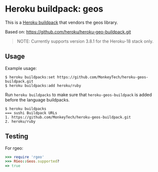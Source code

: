 Heroku buildpack: geos
======================

This is a [Heroku buildpack](http://devcenter.heroku.com/articles/buildpacks) that
vendors the geos library. 

Based on: https://github.com/heroku/heroku-geo-buildpack.git

> NOTE: Currently supports version 3.8.1 for the Heroku-18 stack only.

Usage
-----

Example usage:

```
$ heroku buildpacks:set https://github.com/MonkeyTech/heroku-geos-buildpack.git
$ heroku buildpacks:add heroku/ruby
```

Run `heroku buildpacks` to make sure that `heroku-geos-buildpack` is added before
the language buildpacks.

```
$ heroku buildpacks
=== sushi Buildpack URLs
1. https://github.com/MonkeyTech/heroku-geos-buildpack.git
2. heroku/ruby
```

Testing
-------

For rgeo:

```ruby
>>> require 'rgeo'
>>> RGeo::Geos.supported?
=> true
```